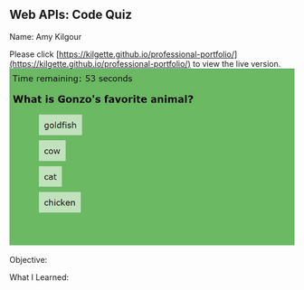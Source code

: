 ## Web APIs: Code Quiz

Name: Amy Kilgour

Please click [https://kilgette.github.io/professional-portfolio/](https://kilgette.github.io/professional-portfolio/) to view the live version.  
![Here is a screenshot of the page](./assets/images/screenshot.jpg)

Objective: 

What I Learned: 

